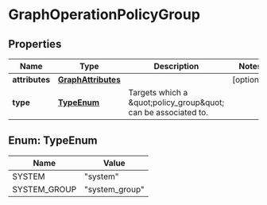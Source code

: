 # GraphOperationPolicyGroup

## Properties
Name | Type | Description | Notes
------------ | ------------- | ------------- | -------------
**attributes** | [**GraphAttributes**](GraphAttributes.md) |  |  [optional]
**type** | [**TypeEnum**](#TypeEnum) | Targets which a \&quot;policy_group\&quot; can be associated to. | 

<a name="TypeEnum"></a>
## Enum: TypeEnum
Name | Value
---- | -----
SYSTEM | &quot;system&quot;
SYSTEM_GROUP | &quot;system_group&quot;
